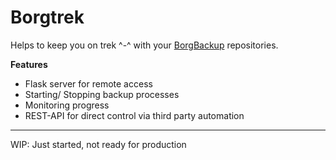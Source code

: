 # Borgtrek

Helps to keep you on trek ^-^ with your [BorgBackup](https://www.borgbackup.org/) repositories.

**Features**
- Flask server for remote access
- Starting/ Stopping backup processes
- Monitoring progress
- REST-API for direct control via third party automation

***
WIP: Just started, not ready for production